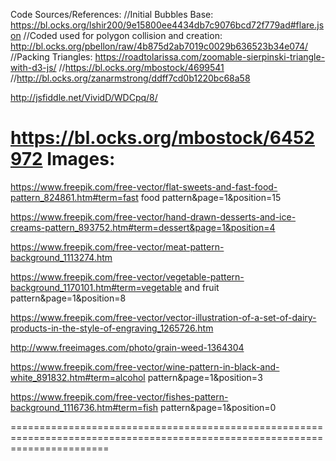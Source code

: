 
Code Sources/References:
//Initial Bubbles Base: https://bl.ocks.org/lshir200/9e15800ee4434db7c9076bcd72f779ad#flare.json
//Coded used for polygon collision and creation: http://bl.ocks.org/pbellon/raw/4b875d2ab7019c0029b636523b34e074/
//Packing Triangles: https://roadtolarissa.com/zoomable-sierpinski-triangle-with-d3-js/
//https://bl.ocks.org/mbostock/4699541
//http://bl.ocks.org/zanarmstrong/ddff7cd0b1220bc68a58

http://jsfiddle.net/VividD/WDCpq/8/

https://bl.ocks.org/mbostock/6452972
Images:
=========================================================================
https://www.freepik.com/free-vector/flat-sweets-and-fast-food-pattern_824861.htm#term=fast food pattern&page=1&position=15

https://www.freepik.com/free-vector/hand-drawn-desserts-and-ice-creams-pattern_893752.htm#term=dessert&page=1&position=4

https://www.freepik.com/free-vector/meat-pattern-background_1113274.htm

https://www.freepik.com/free-vector/vegetable-pattern-background_1170101.htm#term=vegetable and fruit pattern&page=1&position=8

https://www.freepik.com/free-vector/vector-illustration-of-a-set-of-dairy-products-in-the-style-of-engraving_1265726.htm

http://www.freeimages.com/photo/grain-weed-1364304

https://www.freepik.com/free-vector/wine-pattern-in-black-and-white_891832.htm#term=alcohol pattern&page=1&position=3

https://www.freepik.com/free-vector/fishes-pattern-background_1116736.htm#term=fish pattern&page=1&position=0

 
=============================================================================================================================
